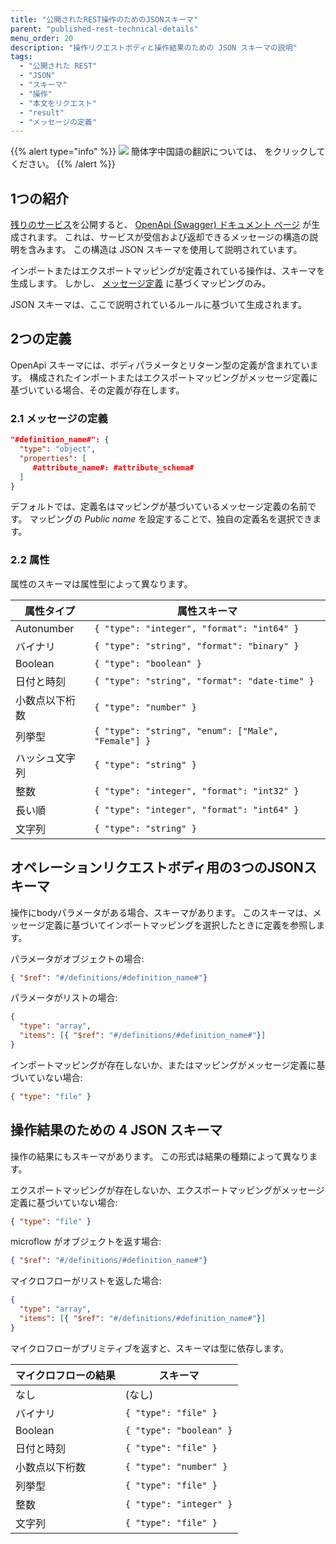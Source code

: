 ```yaml
---
title: "公開されたREST操作のためのJSONスキーマ"
parent: "published-rest-technical-details"
menu_order: 20
description: "操作リクエストボディと操作結果のための JSON スキーマの説明"
tags:
  - "公開された REST"
  - "JSON"
  - "スキーマ"
  - "操作"
  - "本文をリクエスト"
  - "result"
  - "メッセージの定義"
---
```


{{% alert type="info" %}}
<img src="attachments/chinese-translation/china.png" style="display: inline-block; margin: 0" /> 簡体字中国語の翻訳については、 [<unk> <unk> <unk>](https://cdn.mendix.tencent-cloud.com/documentation/refguide8/published-rest-service-json-schema.pdf) をクリックしてください。
{{% /alert %}}

## 1つの紹介

[残りのサービス](published-rest-services)を公開すると、 [OpenApi (Swagger) ドキュメント ページ](published-rest-services#interactive-documentation) が生成されます。 これは、サービスが受信および返却できるメッセージの構造の説明を含みます。 この構造は JSON スキーマを使用して説明されています。

インポートまたはエクスポートマッピングが定義されている操作は、スキーマを生成します。 しかし、 [メッセージ定義](message-definitions) に基づくマッピングのみ。

JSON スキーマは、ここで説明されているルールに基づいて生成されます。

## 2つの定義

OpenApi スキーマには、ボディパラメータとリターン型の定義が含まれています。 構成されたインポートまたはエクスポートマッピングがメッセージ定義に基づいている場合、その定義が存在します。

### 2.1 メッセージの定義

```json
"#definition_name#": { 
  "type": "object",
  "properties": [
     #attribute_name#: #attribute_schema#
  ]
}
```

デフォルトでは、定義名はマッピングが基づいているメッセージ定義の名前です。 マッピングの _Public name_ を設定することで、独自の定義名を選択できます。

### 2.2 属性

属性のスキーマは属性型によって異なります。

| 属性タイプ      | 属性スキーマ                                             |
| ---------- | -------------------------------------------------- |
| Autonumber | `{ "type": "integer", "format": "int64" }`         |
| バイナリ       | `{ "type": "string", "format": "binary" }`         |
| Boolean    | `{ "type": "boolean" }`                            |
| 日付と時刻      | `{ "type": "string", "format": "date-time" }`      |
| 小数点以下桁数    | `{ "type": "number" }`                             |
| 列挙型        | `{ "type": "string", "enum": ["Male", "Female"] }` |
| ハッシュ文字列    | `{ "type": "string" }`                             |
| 整数         | `{ "type": "integer", "format": "int32" }`         |
| 長い順        | `{ "type": "integer", "format": "int64" }`         |
| 文字列        | `{ "type": "string" }`                             |

## オペレーションリクエストボディ用の3つのJSONスキーマ

操作にbodyパラメータがある場合、スキーマがあります。 このスキーマは、メッセージ定義に基づいてインポートマッピングを選択したときに定義を参照します。

パラメータがオブジェクトの場合:

```json
{ "$ref": "#/definitions/#definition_name#"}
```

パラメータがリストの場合:

```json
{ 
  "type": "array",
  "items": [{ "$ref": "#/definitions/#definition_name#"}]
}
```

インポートマッピングが存在しないか、またはマッピングがメッセージ定義に基づいていない場合:

```json
{ "type": "file" }
```

## 操作結果のための 4 JSON スキーマ

操作の結果にもスキーマがあります。 この形式は結果の種類によって異なります。

エクスポートマッピングが存在しないか、エクスポートマッピングがメッセージ定義に基づいていない場合:

```json
{ "type": "file" }
```

microflow がオブジェクトを返す場合:

```json
{ "$ref": "#/definitions/#definition_name#"}
```

マイクロフローがリストを返した場合:

```json
{ 
  "type": "array",
  "items": [{ "$ref": "#/definitions/#definition_name#"}]
}
```

マイクロフローがプリミティブを返すと、スキーマは型に依存します。

| マイクロフローの結果 | スキーマ                    |
| ---------- | ----------------------- |
| なし         | (なし)                    |
| バイナリ       | `{ "type": "file" }`    |
| Boolean    | `{ "type": "boolean" }` |
| 日付と時刻      | `{ "type": "file" }`    |
| 小数点以下桁数    | `{ "type": "number" }`  |
| 列挙型        | `{ "type": "file" }`    |
| 整数         | `{ "type": "integer" }` |
| 文字列        | `{ "type": "file" }`    |
